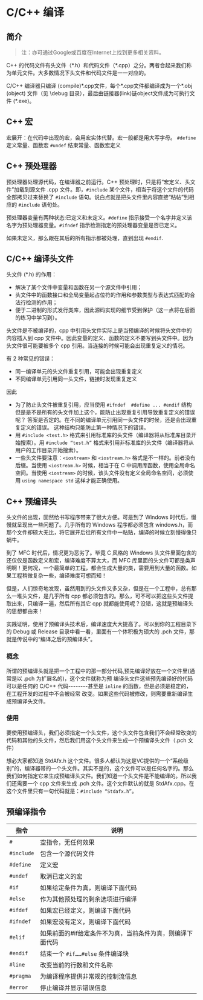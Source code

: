# C/C++ 编译

## 简介

> 注：亦可通过Google或百度在Internet上找到更多相关资料。


C++ 的代码文件有头文件（\*.h）和代码文件（\*.cpp）之分。两者合起来我们称为单元文件。大多数情况下头文件和代码文件是一一对应的。

C/C++ 编译器只编译 (compile)\*.cpp文件，每个\*.cpp文件都编译成为一个\*.obj (object) 文件（见 \debug 目录），最后由链接器(link)链object文件成为可执行文件 (\*.exe)。

## C++ 宏

宏展开：在代码中出现的宏，会用宏实体代替。宏一般都是用大写字母。
`#define` 定义常量、函数宏
`#undef`  结束常量、函数宏定义

## C++ 预处理器

预处理器处理源代码，在编译器之前运行。C++ 预处理时，只是将“宏定义、头文件”加载到源文件 .cpp 文件。即，`#include` 某个文件，相当于将这个文件的代码全部拷贝过来替换了 `#include` 语句。说白点就是把头文件里内容直接“粘帖”到相应的 `#include` 语句处。

预处理器变量有两种状态:已定义和未定义。`#define` 指示接受一个名字并定义该名字为预处理器变量。`#ifndef` 指示检测指定的预处理器变量是否已定义。

如果未定义，那么跟在其后的所有指示都被处理，直到出现 `#endif`.

## C/C++ 编译头文件

头文件 (\*.h) 的作用：

- 解决了某个文件中变量和函数在另一个源文件中引用；
- 头文件中的函数接口和全局变量起占位符的作用和参数类型与表达式匹配的合法行检测的作用；
- 便于二进制的形式发行类库，因此源码实现的细节受到保护（这一点将在后面的练习中学习到）。

头文件是不被编译的，cpp 中引用头文件实际上是当预编译的时候将头文件中的内容插入到 cpp 文件中。因此变量的定义、函数的定义不要写到头文件中。因为头文件很可能要被多个 cpp 引用。当连接的时候可能会出现重复定义的情况。

有 2 种常见的错误：

- 同一编译单元的头文件重复引用，可能会出现重复定义
- 不同编译单元引用同一头文件，链接时发现重复定义

因此

- 为了防止头文件被重复引用，应当使用 `#ifndef  #define ... #endif` 结构
      但是是不是所有的头文件加上这个，能防止出现重复引用导致重复定义的错误呢？
      答案是否定的。在不同的编译单元引用同一头文件的时候，还是会出现重复定义的错误。
     这种结构只能防止第一种情况下的错误。
- 用 `#include <test.h>` 格式来引用标准库的头文件（编译器将从标准库目录开始搜索）。用 `#include “test.h”` 格式来引用非标准库的头文件（编译器将从用户的工作目录开始搜索）。
- 一些头文件要注意：`<iostream>` 和 `<iostream.h>` 格式是不一样的。前者没有后缀。当使用 `<iostream.h>` 时候，相当于在 C 中调用库函数，使用全局命名空间。当使用 `<iostream>` 的时候，该头文件没有定义全局命名空间，必须使用 `using namespace std` 这样才能正确使用。

## C++ 预编译头

头文件的出现，固然给书写程序带来了很大方便。可是到了 Windows 时代后，慢慢就呈现出一些问题了。几乎所有的 Windows 程序都必须包含 windows.h，而那个文件却硕大无比，将它展开后往所有文件中一粘贴，编译的时候立刻慢得像只蜗牛。

到了 MFC 时代后，情况更为恶劣了。毕竟 C 风格的 Windows 头文件里面包含的还仅仅是函数定义和宏，编译难度不算太大，而 MFC 库里面的头文件可都是类声明啊！更何况，一个最简单的工程，都会生成大量的类，需要用到大量的函数。如果工程稍微复杂一些，编译难度可想而知！

但是，人们惊奇地发现，虽然用到的头文件又多又杂，但是在一个工程中，总有那么一堆头文件，是几乎所有 cpp 都必须包含的。那么，可不可以把这些头文件提取出来，只编译一遍，然后所有其它 cpp 就都能使用呢？没错，这就是预编译头的思想都由来！

实践证明，使用了预编译头技术后，编译速度大大提高了。可以到你的工程目录下的 Debug 或 Release 目录中看一看，里面有一个体积极为硕大的 .pch 文件，那就是传说中的“编译之后的预编译头”。

### 概念

所谓的预编译头就是把一个工程中的那一部分代码,预先编译好放在一个文件里(通常是以 .pch 为扩展名的)，这个文件就称为预 编译头文件这些预先编译好的代码可以是任何的 C/C++ 代码--------甚至是 `inline` 的函数，但是必须是稳定的，在工程开发的过程中不会被经常 改变。如果这些代码被修改，则需要重新编译生成预编译头文件。

### 使用

要使用预编译头，我们必须指定一个头文件，这个头文件包含我们不会经常改变的代码和其他的头文件，然后我们用这个头文件来生成一个预编译头文件（.pch 文件）

想必大家都知道 StdAfx.h 这个文件。很多人都认为这是VC提供的一个“系统级别”的，编译器带的一个头文件。其实不是的，这个文件可以是任何名字的。那么我们如何指定它来生成预编译头文件。我们知道一个头文件是不能编译的。所以我们还需要一个 cpp 文件来生成 .pch 文件。这个文件默认的就是 StdAfx.cpp。在这个文件里只有一句代码就是：`#include “Stdafx.h”`。

## 预编译指令

| 指令       | 说明                                                      |
| ---------- | --------------------------------------------------------- |
| `#`        | 空指令，无任何效果                                        |
| `#include` | 包含一个源代码文件                                        |
| `#define`  | 定义宏                                                    |
| `#undef`   | 取消已定义的宏                                            |
| `#if`      | 如果给定条件为真，则编译下面代码                          |
| `#else`    | 作为其他预处理的剩余选项进行编译                          |
| `#ifdef`   | 如果宏已经定义，则编译下面代码                            |
| `#ifndef`  | 如果宏没有定义，则编译下面代码                            |
| `#elif`    | 如果前面的#if给定条件不为真，当前条件为真，则编译下面代码 |
| `#endif`   | 结束一个 `#if……#else` 条件编译块                          |
| `#line`    | 改变当前的行数和文件名称                                  |
| `#pragma`  | 为编译程序提供非常规的控制流信息                          |
| `#error`   | 停止编译并显示错误信息                                    |


